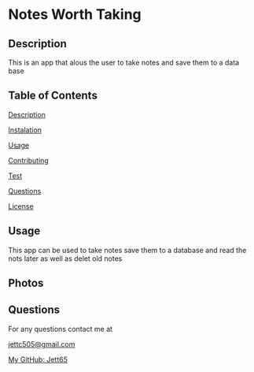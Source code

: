 # Notes Worth Taking


## Description

This is an app that alous the user to take notes and save them to a data base

## Table of Contents

[Description](#description)

[Instalation](#instalation)

[Usage](#usage)

[Contributing](#contributing)

[Test](#test)

[Questions](#questions)

[License](#license)


## Usage

This app can be used to take notes save them to a database and read the nots later as well as  delet old notes

## Photos



## Questions

For any questions contact me at

jettc505@gmail.com

[My GitHub: Jett65](https://github.com/Jett65)
